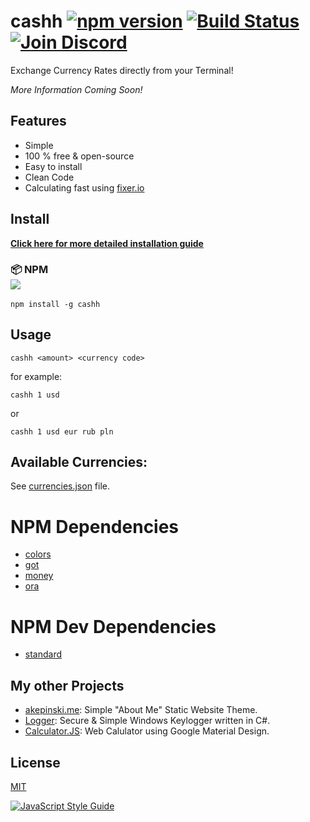 # cashh [![npm version](https://badge.fury.io/js/cashh.svg)](https://www.npmjs.com/package/cashh) [![Build Status](https://travis-ci.org/xxczaki/cashh.svg?branch=master)](https://travis-ci.org/xxczaki/cashh) [![Join Discord](https://img.shields.io/badge/chat-discord-7289DA.svg)](https://discord.gg/5vkWGvY)

Exchange Currency Rates directly from your Terminal! 

*More Information Coming Soon!*

## Features

- Simple
- 100 % free & open-source
- Easy to install
- Clean Code
- Calculating fast using [fixer.io](http://fixer.io/)

## Install

**[Click here for more detailed installation guide](https://github.com/xxczaki/cashh/wiki/Installation)**

### :package: NPM<br>![](https://badge.fury.io/js/cashh.svg)

```
npm install -g cashh
```

## Usage

```
cashh <amount> <currency code>
```

for example:

```
cashh 1 usd
```

or

```
cashh 1 usd eur rub pln
```

## Available Currencies:

See [currencies.json](https://github.com/xxczaki/cashh/blob/master/lib/currencies.json) file.

# NPM Dependencies

- [colors](https://www.npmjs.com/package/colors)
- [got](https://www.npmjs.com/package/got)
- [money](https://www.npmjs.com/package/money)
- [ora](https://www.npmjs.com/package/ora)

# NPM Dev Dependencies

- [standard](https://www.npmjs.com/package/standard)

## My other Projects

- [akepinski.me](https://github.com/xxczaki/akepinski.me): Simple "About Me" Static Website Theme.
- [Logger](https://github.com/xxczaki/logger): Secure & Simple Windows Keylogger written in C#.
- [Calculator.JS](https://github.com/xxczaki/calculator.js): Web Calulator using Google Material Design.

## License

[MIT](https://opensource.org/licenses/MIT)

[![JavaScript Style Guide](https://cdn.rawgit.com/standard/standard/master/badge.svg)](https://github.com/standard/standard)
